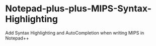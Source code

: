 # Notepad-plus-plus-MIPS-Syntax-Highlighting
Add Syntax Highlighting and AutoCompletion when writing MIPS in Notepad++
